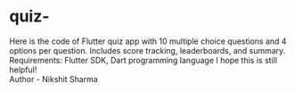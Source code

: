 # quiz-
Here is the code of Flutter quiz app with 10 multiple choice questions and 4 options per question. Includes score tracking, leaderboards, and summary.  Requirements:  Flutter SDK, Dart programming language I hope this is still helpful!
<br>
Author - Nikshit Sharma
